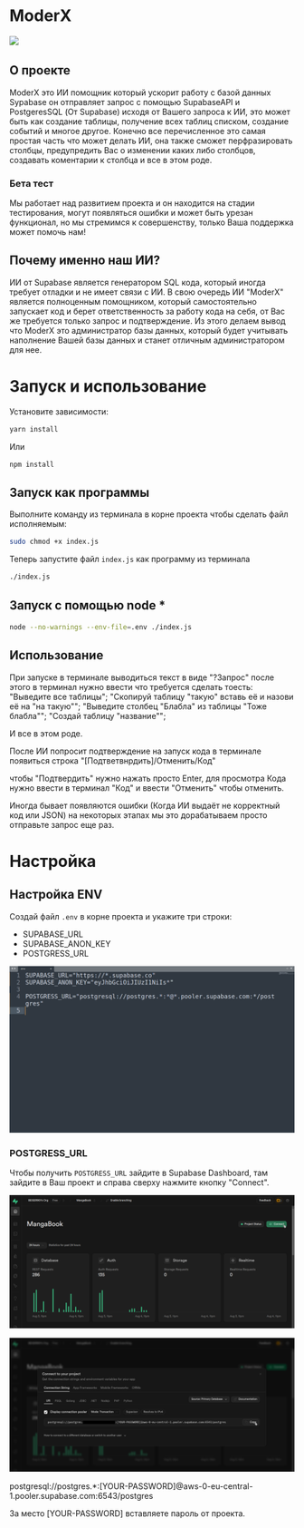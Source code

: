 # ModerX

<p><img src="https://supabase.com/_next/image?url=%2F_next%2Fstatic%2Fmedia%2Fsupabase-logo-wordmark--dark.b36ebb5f.png&w=384&q=75" width="100px"/></p>

## О проекте

ModerX это ИИ помощник который ускорит работу с базой данных Sypabase он отправляет запрос с помощью SupabaseAPI и PostgeresSQL (От Supabase) исходя от Вашего запроса к ИИ, это может быть как создание таблицы, получение всех таблиц списком, создание событий и многое другое. Конечно все перечисленное это самая простая часть что может делать ИИ, она также сможет перфразировать столбцы, предупредить Вас о изменении каких либо столбцов, создавать коментарии к столбца и все в этом роде.

### Бета тест

Мы работает над развитием проекта и он находится на стадии тестирования, могут появляться ошибки и может быть урезан функционал, но мы стремимся к совершенству, только Ваша поддержка может помочь нам!

## Почему именно наш ИИ?

ИИ от Supabase является генератором SQL кода, который иногда требует отладки и не имеет связи с ИИ. В свою очередь ИИ "ModerX" является полноценным помощником, который самостоятельно запускает код и берет ответственность за работу кода на себя, от Вас же требуется только запрос и подтверждение. Из этого делаем вывод что ModerX это администратор базы данных, который будет учитывать наполнение Вашей базы данных и станет отличным администратором для нее.

# Запуск и использование

Установите зависимости:
```bash
yarn install
```
Или
```bash
npm install
```

## Запуск как программы

Выполните команду из терминала в корне проекта чтобы сделать файл исполняемым:
```bash
sudo chmod +x index.js
```

Теперь запустите файл `index.js` как программу из терминала
```bash
./index.js
```

## Запуск с помощью node *

```bash
node --no-warnings --env-file=.env ./index.js
``` 

## Использование

При запуске в терминале выводиться текст в виде "?Запрос" после этого в терминал нужно ввести что требуется сделать тоесть:
"Выведите все таблицы";
"Скопируй таблицу "такую" вставь её и назови её на "на такую"";
"Выведите столбец "Блабла" из таблицы "Тоже блабла"";
"Создай таблицу "название"";

И все в этом роде.

После ИИ попросит подтверждение на запуск кода в терминале появиться строка "[Подтветвнрдить]/Отменить/Код"

чтобы "Подтвердить" нужно нажать просто Enter, 
для просмотра Кода нужно ввести в терминал "Код" 
и ввести "Отменить" чтобы отменить.

Иногда бывает появляются ошибки (Когда ИИ выдаёт не корректный код или JSON) на некоторых этапах мы это дорабатываем просто отправьте запрос еще раз.

# Настройка

## Настройка ENV

Создай файл `.env` в корне проекта и укажите три строки:

- SUPABASE_URL
- SUPABASE_ANON_KEY
- POSTGRESS_URL

![alt text](https://github.com/BEISER901/ModerX/blob/main/.drawable/img_1.png?raw=true)

### POSTGRESS_URL

Чтобы получить `POSTGRESS_URL` зайдите в Supabase Dashboard, там зайдите в Ваш проект и справа сверху нажмите кнопку "Connect".

![alt text](https://github.com/BEISER901/ModerX/blob/main/.drawable/img_2.png?raw=true)

![alt text](https://github.com/BEISER901/ModerX/blob/main/.drawable/img_3.png?raw=true)

postgresql://postgres.\*:[YOUR-PASSWORD]@aws-0-eu-central-1.pooler.supabase.com:6543/postgres

За место [YOUR-PASSWORD] вставляете пароль от проекта.